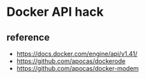 # Docker API hack

## reference
- https://docs.docker.com/engine/api/v1.41/
- https://github.com/apocas/dockerode
- https://github.com/apocas/docker-modem
